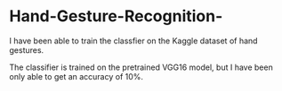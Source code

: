 # Hand-Gesture-Recognition-

I have been able to train the classfier on the Kaggle dataset of hand gestures.

The classifier is trained on the pretrained VGG16 model, but I have been only able to get an accuracy of 10%.
